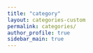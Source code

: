 ```yaml
---
title: "category"
layout: categories-custom
permalink: categories/
author_profile: true
sidebar_main: true
---
```


<!-- 

{% include category-list.html %} -->
